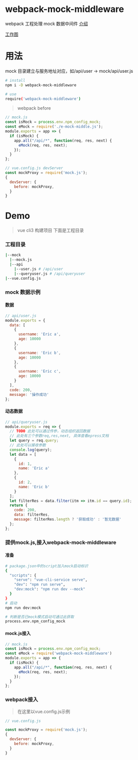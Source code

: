 # webpack-mock-middleware

webpack 工程处理 mock 数据中间件
[介绍](https://strun.club/#/article?articleid=94e45ab8ab7d11e9ac1d00163e055a14)

[工作图](https://strun.club/#/article?articleid=94e45ab8ab7d11e9ac1d00163e055a14)

# 用法

mock 目录建立与服务地址对应，如/api/user -> mock/api/user.js

```bash
# install
npm i -D webpack-mock-middleware

# use
require('webpack-mock-middleware')
```

> webpack before

```js
// mock.js
const isMock = process.env.npm_config_mock;
const eMock = require('./e-mock-middle.js');
module.exports = app => {
  if (isMock) {
    app.all("/api/*", function(req, res, next) {
      eMock(req, res, next);
    });
  }
};

// vue.config.js devServer
const mockProxy = require('mock.js');
{
  devServer: {
    before: mockProxy,
  }
}

```

# Demo

> vue cli3 构建项目
> 下面是工程目录

### 工程目录

```bash
|--mock
  |--mock.js
  |--api
    |--user.js # /api/user
    |--queryuser.js # /api/queryuser
|--vue.config.js

```

### mock 数据示例

#### 数据

```js
// api/user.js
module.exports = {
  data: [
    {
      username: 'Eric a',
      age: 10000
    },
    {
      username: 'Eric b',
      age: 10000
    },
    {
      username: 'Eric c',
      age: 10000
    }
  ],
  code: 200,
  message: '操作成功'
};
```

#### 动态数据

```js
// api/queryuser.js
module.exports = req => {
  // TODO 此处可以通过传参，动态组织返回数据
  // 此处有三个参数req,res,next, 具体查看epress文档
  let query = req.query;
  // 此处可以接收参数
  console.log(query);
  let data = [
    {
      id: 1,
      name: 'Eric a'
    },
    {
      id: 2,
      name: 'Eric b'
    }
  ];
  let filterRes = data.filter(itm => itm.id == query.id);
  return {
    code: 200,
    data: filterRes,
    message: filterRes.length ? '获取成功' : '暂无数据'
  };
};
```
### 提供mock.js,接入webpack-mock-middleware
#### 准备
```bash
# package.json中的script加入mock启动标识
{
  "scripts": {
    "serve": "vue-cli-service serve",
    "dev": "npm run serve",
    "dev:mock": "npm run dev --mock"
  }
}
# 启动
npm run dev:mock

# 判断是否已mock模式启动可通过此获取
process.env.npm_config_mock

```
#### mock.js接入
```js
// mock.js
const isMock = process.env.npm_config_mock;
const eMock = require('webpack-mock-middleware')
module.exports = app => {
  if (isMock) {
    app.all("/api/*", function(req, res, next) {
      eMock(req, res, next);
    });
  }
};

```
### webpack接入
> 在这里以vue.config.js示例
```js
// vue.config.js

const mockProxy = require('mock.js');
{
  devServer: {
    before: mockProxy,
  }
}

```